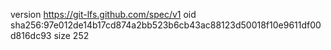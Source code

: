 version https://git-lfs.github.com/spec/v1
oid sha256:97e012de14b17cd874a2bb523b6cb43ac88123d50018f10e9611df00d816dc93
size 252
